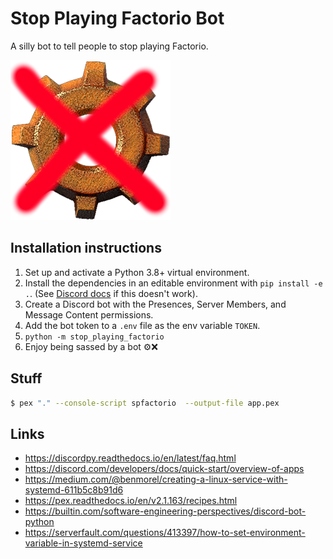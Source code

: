 # Stop Playing Factorio Bot

A silly bot to tell people to stop playing Factorio.

![No more Factorio](./icon.png)

## Installation instructions

1. Set up and activate a Python 3.8+ virtual environment.
1. Install the dependencies in an editable environment with `pip install -e .`. (See [Discord docs](https://discordpy.readthedocs.io/en/latest/intro.html#installing) if this doesn't work).
1. Create a Discord bot with the Presences, Server Members, and Message Content permissions.
1. Add the bot token to a `.env` file as the env variable `TOKEN`.
1. `python -m stop_playing_factorio`
1. Enjoy being sassed by a bot ⚙️❌

## Stuff

```bash
$ pex "." --console-script spfactorio  --output-file app.pex
```

## Links

- https://discordpy.readthedocs.io/en/latest/faq.html
- https://discord.com/developers/docs/quick-start/overview-of-apps
- https://medium.com/@benmorel/creating-a-linux-service-with-systemd-611b5c8b91d6
- https://pex.readthedocs.io/en/v2.1.163/recipes.html
- https://builtin.com/software-engineering-perspectives/discord-bot-python
- https://serverfault.com/questions/413397/how-to-set-environment-variable-in-systemd-service
